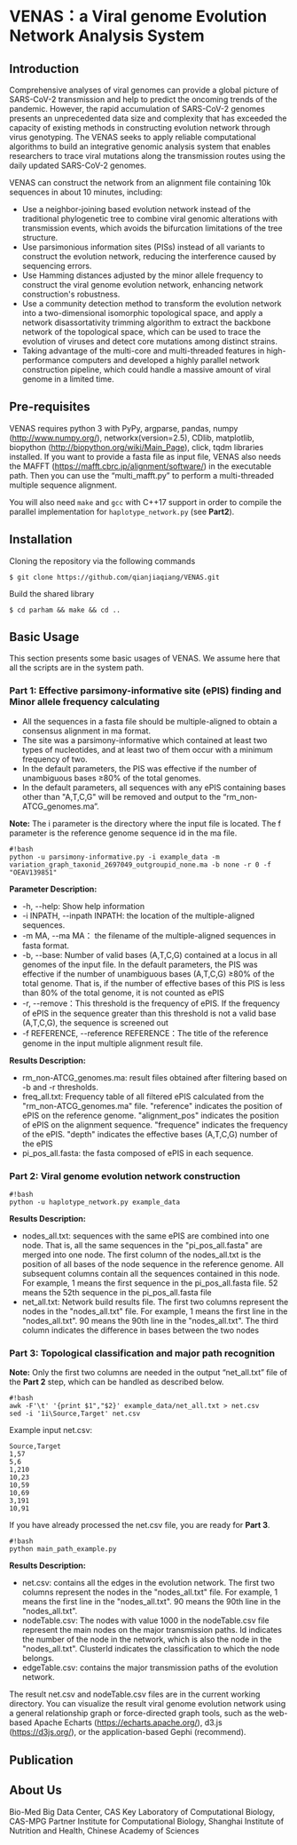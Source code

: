 # VENAS：a Viral genome Evolution Network Analysis System

## Introduction

Comprehensive analyses of viral genomes can provide a global picture of SARS-CoV-2 transmission and help to predict the oncoming trends of the pandemic. However, the rapid accumulation of SARS-CoV-2 genomes presents an unprecedented data size and complexity that has exceeded the capacity of existing methods in constructing evolution network through virus genotyping. The VENAS seeks to apply reliable computational algorithms to build an integrative genomic analysis system that enables researchers to trace viral mutations along the transmission routes using the daily updated SARS-CoV-2 genomes.

VENAS can construct the network from an alignment file containing 10k sequences in about 10 minutes, including:
* Use a neighbor-joining based evolution network instead of the traditional phylogenetic tree to combine viral genomic alterations with transmission events, which avoids the bifurcation limitations of the tree structure. 
* Use parsimonious information sites (PISs) instead of all variants to construct the evolution network, reducing the interference caused by sequencing errors.
* Use Hamming distances adjusted by the minor allele frequency to construct the viral genome evolution network, enhancing network construction's robustness.
* Use a community detection method to transform the evolution network into a two-dimensional isomorphic topological space, and apply a network disassortativity trimming algorithm to extract the backbone network of the topological space, which can be used to trace the evolution of viruses and detect core mutations among distinct strains.
* Taking advantage of the multi-core and multi-threaded features in high-performance computers and developed a highly parallel network construction pipeline, which could handle a massive amount of viral genome in a limited time.

## Pre-requisites
VENAS requires python 3 with PyPy, argparse, pandas, numpy (<http://www.numpy.org/>), networkx(version=2.5), CDlib, matplotlib, biopython (<http://biopython.org/wiki/Main_Page>), click, tqdm libraries installed.
If you want to provide a fasta file as input file, VENAS also needs the MAFFT (<https://mafft.cbrc.jp/alignment/software/>) in the executable path. Then you can use the “multi_mafft.py” to perform a multi-threaded multiple sequence alignment.

You will also need `make` and `gcc` with C++17 support in order to compile the parallel implementation for `haplotype_network.py` (see **Part2**).

## Installation
Cloning the repository via the following commands 
```
$ git clone https://github.com/qianjiaqiang/VENAS.git
```

Build the shared library
```
$ cd parham && make && cd ..
```

## Basic Usage
This section presents some basic usages of VENAS. We assume here that all the scripts are in the system path.

### Part 1: Effective parsimony-informative site (ePIS) finding and Minor allele frequency calculating

*	All the sequences in a fasta file should be multiple-aligned to obtain a consensus alignment in ma format.
*	The site was a parsimony-informative which contained at least two types of nucleotides, and at least two of them occur with a minimum frequency of two.
*	In the default parameters, the PIS was effective if the number of unambiguous bases ≥80% of the total genomes.
*	In the default parameters, all sequences with any ePIS containing bases other than "A,T,C,G" will be removed and output to the “rm_non-ATCG_genomes.ma”.

**Note:** The i parameter is the directory where the input file is located. The f parameter is the reference genome sequence id in the ma file.

```
#!bash
python -u parsimony-informative.py -i example_data -m variation_graph_taxonid_2697049_outgroupid_none.ma -b none -r 0 -f "OEAV139851"
```
**Parameter Description:**
*	-h, --help: Show help information
*	-i INPATH, --inpath INPATH: the location of the multiple-aligned sequences.
*	-m MA, --ma MA： the filename of the multiple-aligned sequences in fasta format.
*	-b, --base: Number of valid bases (A,T,C,G) contained at a locus in all genomes of the input file. In the default parameters, the PIS was effective if the number of unambiguous bases (A,T,C,G) ≥80% of the total genome. That is, if the number of effective bases of this PIS is less than 80% of the total genome, it is not counted as ePIS
*	-r, --remove：This threshold is the frequency of ePIS. If the frequency of ePIS in the sequence greater than this threshold is not a valid base (A,T,C,G), the sequence is screened out
*	-f REFERENCE, --reference REFERENCE：The title of the reference genome in the input multiple alignment result file.

**Results Description:**
*	rm_non-ATCG_genomes.ma: result files obtained after filtering based on -b and -r thresholds.
*	freq_all.txt: Frequency table of all filtered ePIS calculated from the "rm_non-ATCG_genomes.ma" file. "reference" indicates the position of ePIS on the reference genome. "alignment_pos" indicates the position of ePIS on the alignment sequence. "frequence" indicates the frequency of the ePIS. "depth" indicates the effective bases (A,T,C,G) number of the ePIS
*	pi_pos_all.fasta: the fasta composed of ePIS in each sequence.

### Part 2: Viral genome evolution network construction

```
#!bash
python -u haplotype_network.py example_data
```
**Results Description:**
*	nodes_all.txt: sequences with the same ePIS are combined into one node. That is, all the same sequences in the "pi_pos_all.fasta" are merged into one node. The first column of the nodes_all.txt is the position of all bases of the node sequence in the reference genome. All subsequent columns contain all the sequences contained in this node. For example, 1 means the first sequence in the pi_pos_all.fasta file. 52 means the 52th sequence in the pi_pos_all.fasta file
*	net_all.txt: Network build results file. The first two columns represent the nodes in the "nodes_all.txt" file. For example, 1 means the first line in the "nodes_all.txt". 90 means the 90th line in the "nodes_all.txt". The third column indicates the difference in bases between the two nodes

### Part 3: Topological classification and major path recognition

**Note:** Only the first two columns are needed in the output “net_all.txt” file of the **Part 2** step, which can be handled as described below.
```
#!bash
awk -F'\t' '{print $1","$2}' example_data/net_all.txt > net.csv
sed -i '1i\Source,Target' net.csv
```
Example input net.csv:

```
Source,Target
1,57
5,6
1,210
10,23
10,59
10,69
3,191
10,91
```

If you have already processed the net.csv file, you are ready for **Part 3**.

```
#!bash
python main_path_example.py
```
**Results Description:**
*	net.csv: contains all the edges in the evolution network. The first two columns represent the nodes in the "nodes_all.txt" file. For example, 1 means the first line in the "nodes_all.txt". 90 means the 90th line in the "nodes_all.txt". 
*	nodeTable.csv: The nodes with value 1000 in the nodeTable.csv file represent the main nodes on the major transmission paths. Id indicates the number of the node in the network, which is also the node in the "nodes_all.txt". ClusterId indicates the classification to which the node belongs.
*	edgeTable.csv: contains the major transmission paths of the evolution network.

The result net.csv and nodeTable.csv files are in the current working directory. You can visualize the result viral genome evolution network using a general relationship graph or force-directed graph tools, such as the web-based Apache Echarts (<https://echarts.apache.org/>), d3.js (<https://d3js.org/>), or the application-based Gephi (recommend).

## Publication

## About Us

Bio-Med Big Data Center, CAS Key Laboratory of Computational Biology, CAS-MPG Partner Institute for Computational Biology, Shanghai Institute of Nutrition and Health, Chinese Academy of Sciences
